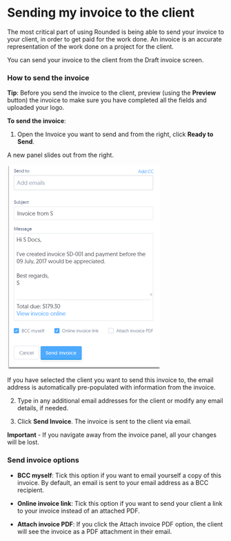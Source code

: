 # Sending my invoice to the client

The most critical part of using Rounded is being able to send your invoice to your client, in order to get paid for the work done. An invoice is an accurate representation of the work done on a project for the client.

You can send your invoice to the client from the Draft invoice screen.

### How to send the invoice

**Tip**: Before you send the invoice to the client, preview (using the **Preview** button) the invoice to make sure you have completed all the fields and uploaded your logo.

**To send the invoice**:

1) Open the Invoice you want to send and from the right, click **Ready to Send**.

A new panel slides out from the right. 

![](/assets/ReadyToSend.png)

If you have selected the client you want to send this invoice to, the email address is automatically pre-populated with information from the invoice.

2) Type in any additional email addresses for the client or modify any email details, if needed. 

3) Click **Send Invoice**.
The invoice is sent to the client via email. 

**Important** - If you navigate away from the invoice panel, all your changes will be lost.  

### Send invoice options

* **BCC myself**: Tick this option if you want to email yourself a copy of this invoice. By default, an email is sent to your email address as a BCC recipient. 

* **Online invoice link**: Tick this option if you want to send your client a link to your invoice instead of an attached PDF.

* **Attach invoice PDF**: If you click the Attach invoice PDF option, the client will see the invoice as a PDF attachment in their email.
